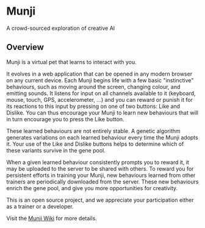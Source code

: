 # Munji
A crowd-sourced exploration of creative AI

## Overview
Munji is a virtual pet that learns to interact with you.

It evolves in a web application that can be opened in any modern browser on any current device. Each Munji begins life with a few basic "instinctive" behaviours, such as moving around the screen, changing colour, and emitting sounds. It listens for input on all channels available to it (keyboard, mouse, touch, GPS, accelerometer, ...) and you can reward or punish it for its reactions to this input by pressing on one of two buttons: Like and Dislike. You can thus encourage your Munji to learn new behaviours that will in turn encourage you to press the Like button.

These learned behaviours are not entirely stable. A genetic algorithm generates variations on each learned behaviour every time the Munji adopts it. Your use of the Like and Dislike buttons helps to determine which of these variants survive in the gene pool.

When a given learned behaviour consistently prompts you to reward it, it may be uploaded to the server to be shared with others. To reward you for persistent efforts in training your Munji, new behaviours learned from other trainers are periodically downloaded from the server. These new behaviours enrich the gene pool, and give you more opportunities for creativity.

This is an open source project, and we appreciate your participation either as a trainer or a developer.

Visit the [Munji Wiki](https://github.com/Munjis/munji/wiki) for more details.
